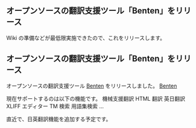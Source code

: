 ## オープンソースの翻訳支援ツール「Benten」をリリース

Wiki の準備などが最低限実施できたので、これをリリースします。






## オープンソースの翻訳支援ツール「Benten」をリリース


オープンソースの翻訳支援ツール [Benten](http://sourceforge.jp/projects/benten/wiki) をリリースしました。
[Benten](http://sourceforge.jp/projects/benten/wiki)


現在サポートするのは以下の機能です。
機械支援翻訳
  HTML 翻訳
  英日翻訳
  XLIFF エディター
  TM 検索
  用語集検索
  …


直近で、日英翻訳機能を追加する予定です。